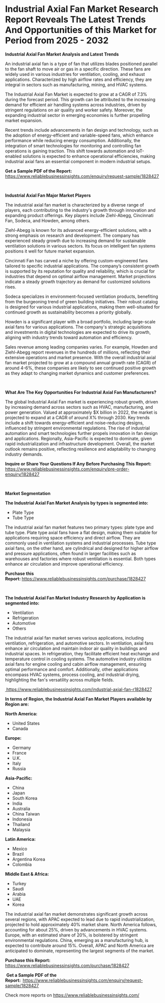 <p><h1>Industrial Axial Fan Market Research Report Reveals The Latest Trends And Opportunities of this Market for Period from 2025 - 2032</h1></p><p><strong>Industrial Axial Fan Market Analysis and Latest Trends</strong></p>
<p><p>An industrial axial fan is a type of fan that utilizes blades positioned parallel to the fan shaft to move air or gas in a specific direction. These fans are widely used in various industries for ventilation, cooling, and exhaust applications. Characterized by high airflow rates and efficiency, they are integral in sectors such as manufacturing, mining, and HVAC systems.</p><p>The Industrial Axial Fan Market is expected to grow at a CAGR of 7.3% during the forecast period. This growth can be attributed to the increasing demand for efficient air handling systems across industries, driven by stringent regulations on air quality and worker safety. Moreover, the expanding industrial sector in emerging economies is further propelling market expansion. </p><p>Recent trends include advancements in fan design and technology, such as the adoption of energy-efficient and variable-speed fans, which enhance performance while reducing energy consumption. Additionally, the integration of smart technologies for monitoring and controlling fan operations is gaining traction. This shift towards automation and IoT-enabled solutions is expected to enhance operational efficiencies, making industrial axial fans an essential component in modern industrial setups.</p></p>
<p><strong>Get a Sample PDF of the Report:&nbsp;</strong> <a href="https://www.reliablebusinessinsights.com/enquiry/request-sample/1828427?utm_campaign=2459&utm_medium=2&utm_source=Github&utm_content=ia&utm_term=19022025&utm_id=industrial-axial-fan">https://www.reliablebusinessinsights.com/enquiry/request-sample/1828427</a></p>
<p>&nbsp;</p>
<p><strong>Industrial Axial Fan Major Market Players</strong></p>
<p><p>The industrial axial fan market is characterized by a diverse range of players, each contributing to the industry's growth through innovation and expanding product offerings. Key players include Ziehl-Abegg, Cincinnati Fan, Sodeca, and Howden, among others.</p><p>Ziehl-Abegg is known for its advanced energy-efficient solutions, with a strong emphasis on research and development. The company has experienced steady growth due to increasing demand for sustainable ventilation solutions in various sectors. Its focus on intelligent fan systems positions it well for future market expansion.</p><p>Cincinnati Fan has carved a niche by offering custom-engineered fans tailored to specific industrial applications. The company’s consistent growth is supported by its reputation for quality and reliability, which is crucial for industries that depend on optimal airflow management. Market projections indicate a steady growth trajectory as demand for customized solutions rises.</p><p>Sodeca specializes in environment-focused ventilation products, benefiting from the burgeoning trend of green building initiatives. Their robust catalog is designed for various industrial applications, making them well-situated for continued growth as sustainability becomes a priority globally.</p><p>Howden is a significant player with a broad portfolio, including large-scale axial fans for various applications. The company's strategic acquisitions and investments in digital technologies are expected to drive its growth, aligning with industry trends toward automation and efficiency.</p><p>Sales revenue among leading companies varies. For example, Howden and Ziehl-Abegg report revenues in the hundreds of millions, reflecting their extensive operations and market presence. With the overall industrial axial fan market projected to grow at a compound annual growth rate (CAGR) of around 4-6%, these companies are likely to see continued positive growth as they adapt to changing market dynamics and customer preferences.</p></p>
<p>&nbsp;</p>
<p><strong>What Are The Key Opportunities For Industrial Axial Fan Manufacturers?</strong></p>
<p><p>The global Industrial Axial Fan market is experiencing robust growth, driven by increasing demand across sectors such as HVAC, manufacturing, and power generation. Valued at approximately $X billion in 2022, the market is projected to expand at a CAGR of around X% through 2030. Key trends include a shift towards energy-efficient and noise-reducing designs, influenced by stringent environmental regulations. The rise of industrial automation and smart technologies further propels innovation in fan design and applications. Regionally, Asia-Pacific is expected to dominate, given rapid industrialization and infrastructure development. Overall, the market outlook remains positive, reflecting resilience and adaptability to changing industry demands.</p></p>
<p><strong>Inquire or Share Your Questions If Any Before Purchasing This Report:</strong> <a href="https://www.reliablebusinessinsights.com/enquiry/pre-order-enquiry/1828427?utm_campaign=2459&utm_medium=2&utm_source=Github&utm_content=ia&utm_term=19022025&utm_id=industrial-axial-fan">https://www.reliablebusinessinsights.com/enquiry/pre-order-enquiry/1828427</a></p>
<p>&nbsp;</p>
<p><strong>Market Segmentation</strong></p>
<p><strong>The Industrial Axial Fan Market Analysis by types is segmented into:</strong></p>
<p><ul><li>Plate Type</li><li>Tube Type</li></ul></p>
<p><p>The industrial axial fan market features two primary types: plate type and tube type. Plate type axial fans have a flat design, making them suitable for applications requiring space efficiency and direct airflow. They are commonly used in ventilation systems and industrial processes. Tube type axial fans, on the other hand, are cylindrical and designed for higher airflow and pressure applications, often found in larger facilities such as warehouses and factories where robust ventilation is essential. Both types enhance air circulation and improve operational efficiency.</p></p>
<p><strong>Purchase this Report:&nbsp;</strong><a href="https://www.reliablebusinessinsights.com/purchase/1828427?utm_campaign=2459&utm_medium=2&utm_source=Github&utm_content=ia&utm_term=19022025&utm_id=industrial-axial-fan">https://www.reliablebusinessinsights.com/purchase/1828427</a></p>
<p>&nbsp;</p>
<p><strong>The Industrial Axial Fan Market Industry Research by Application is segmented into:</strong></p>
<p><ul><li>Ventilation</li><li>Refrigeration</li><li>Automotive</li><li>Others</li></ul></p>
<p><p>The industrial axial fan market serves various applications, including ventilation, refrigeration, and automotive sectors. In ventilation, axial fans enhance air circulation and maintain indoor air quality in buildings and industrial spaces. In refrigeration, they facilitate efficient heat exchange and temperature control in cooling systems. The automotive industry utilizes axial fans for engine cooling and cabin airflow management, ensuring optimal performance and comfort. Additionally, other applications encompass HVAC systems, process cooling, and industrial drying, highlighting the fan's versatility across multiple fields.</p></p>
<p><a href="https://www.reliablebusinessinsights.com/industrial-axial-fan-r1828427?utm_campaign=2459&utm_medium=2&utm_source=Github&utm_content=ia&utm_term=19022025&utm_id=industrial-axial-fan">&nbsp;https://www.reliablebusinessinsights.com/industrial-axial-fan-r1828427</a></p>
<p><strong>In terms of Region, the Industrial Axial Fan Market Players available by Region are:</strong></p>
<p>
    <p> <strong> North America: </strong>
        <ul>
            <li>United States</li>
            <li>Canada</li>
        </ul>
        </p> 
    <p> <strong> Europe: </strong>
        <ul>
            <li>Germany</li>
            <li>France</li>
            <li>U.K.</li>
            <li>Italy</li>
            <li>Russia</li>
        </ul>
        </p> 
    <p> <strong> Asia-Pacific: </strong>
        <ul>
            <li>China</li>
            <li>Japan</li>
            <li>South Korea</li>
            <li>India</li>
            <li>Australia</li>
            <li>China Taiwan</li>
            <li>Indonesia</li>
            <li>Thailand</li>
            <li>Malaysia</li>
        </ul>
        </p> 
    <p> <strong> Latin America: </strong>
        <ul>
            <li>Mexico</li>
            <li>Brazil</li>
            <li>Argentina Korea</li>
            <li>Colombia</li>
        </ul>
        </p> 
    <p> <strong> Middle East & Africa: </strong>
        <ul>
            <li>Turkey</li>
            <li>Saudi</li>
            <li>Arabia</li>
            <li>UAE</li>
            <li>Korea</li>
        </ul>
    </p>
    </p>
<p><p>The industrial axial fan market demonstrates significant growth across several regions, with APAC expected to lead due to rapid industrialization, projected to hold approximately 40% market share. North America follows, accounting for about 25%, driven by advancements in HVAC systems. Europe, with an estimated share of 20%, is bolstered by stringent environmental regulations. China, emerging as a manufacturing hub, is expected to contribute around 15%. Overall, APAC and North America are anticipated to dominate, representing the largest segments of the market.</p></p>
<p><strong>Purchase this Report: </strong><a href="https://www.reliablebusinessinsights.com/purchase/1828427?utm_campaign=2459&utm_medium=2&utm_source=Github&utm_content=ia&utm_term=19022025&utm_id=industrial-axial-fan">https://www.reliablebusinessinsights.com/purchase/1828427</a></p>
<p>&nbsp;<strong>Get a Sample PDF of the Report:&nbsp;&nbsp;</strong><a href="https://www.reliablebusinessinsights.com/enquiry/request-sample/1828427?utm_campaign=2459&utm_medium=2&utm_source=Github&utm_content=ia&utm_term=19022025&utm_id=industrial-axial-fan">https://www.reliablebusinessinsights.com/enquiry/request-sample/1828427</a></p>
<p><strong></strong></p>
<p>Check more reports on <a href="https://www.reliablebusinessinsights.com/?utm_campaign=2459&utm_medium=2&utm_source=Github&utm_content=ia&utm_term=19022025&utm_id=industrial-axial-fan">https://www.reliablebusinessinsights.com/</a></p>